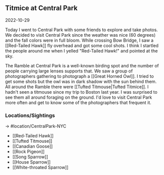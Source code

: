 ## Titmice at Central Park
2022-10-29

Today I went to Central Park with some friends to explore and take photos. We decided to visit Central Park since the weather was nice (60 degrees) and the fall colors were in full bloom. While crossing Bow Bridge, I saw a [[Red-Tailed Hawk]] fly overhead and got some cool shots. I think I startled the people around me when I yelled "Red-Tailed Hawk!" and pointed at the sky. 

The Ramble at Central Park is a well-known birding spot and the number of people carrying large lenses supports that. We saw a group of photographers gathering to photograph a [[Great Horned Owl]]. I tried to get some shots but the owl was in dark shadow with the sun behind them. All around the Ramble there were [[Tufted Titmouse|Tufted Titmice]]. I hadn't seen a titmouse since my trip to Boston last year. I was surprised to see them all around foraging on the ground. I'd love to visit Central Park more often and get to know some of the photographers that frequent it.

### Locations/Sightings

-> #location/CentralPark-NYC

- [[Red-Tailed Hawk]]
- [[Tufted Titmouse]]
- [[Canadian Goose]]
- [[Rock Pigeon]]
- [[Song Sparrow]]
- [[House Sparrow]]
- [[White-throated Sparrow]]